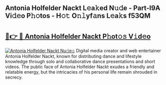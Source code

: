 ## Antonia Holfelder Nackt L𝚎a𝚔ed N𝚞𝚍e - Part-l9A Vi𝚍𝚎o P𝚑𝚘tos - H𝚘𝚝 O𝚗𝚕yf𝚊ns L𝚎a𝚔s f53QM

# <h2><a href="http://kf8a7g.oniu.top/?m=Antonia+Holfelder+Nackt">🔗👉 🔴 Antonia Holfelder Nackt P𝚑ot𝚘𝚜 V𝚒d𝚎o</a></h2>

[![Antonia Holfelder Nackt Nu𝚍e𝚜](https://i.imgur.com/0qMVB7G.gif)](http://kf8a7g.oniu.top/?m=Antonia+Holfelder+Nackt)
Digital media creator and web entertainer Antonia Holfelder Nackt, known for distributing dance and lifestyle knowledge through solo and collaborative dance presentations and short videos. The public face of Antonia Holfelder Nackt exudes a friendly and relatable energy, but the intricacies of his personal life remain shrouded in secrecy.  
